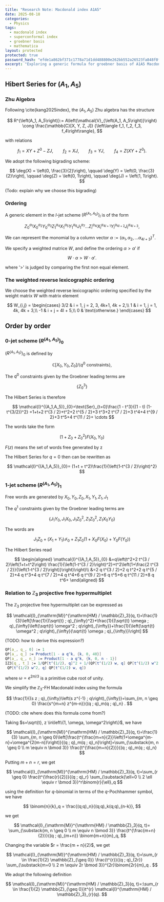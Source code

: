 ```yaml
---
title: "Research Note: Macdonald index A1A5"
date: 2025-08-18
categories:
  - Physics
tags:
  - macdonald index
  - superconformal index
  - groebner basis
  - mathematica
layout: protected
protected: true
password_hash: "efde1a862bf371c1778a71d1dd488800e262bb552a26523fa848f0f3b5dc1cdf"
excerpt: "Exploring a generic formula for groebner basis of A1A5 Macdonald index."
---
```


## Hibert Series for $(A_1, A_5)$

### Zhu Algebra

Following \cite{kang2025index}, the $(A_1, A_5)$ Zhu algebra has the structure

$$
R^{\left(A_1, A_5\right)}:=
    A\left(\mathcal{V}_{\left(A_1, A_5\right)}\right) 
    \cong 
    \frac{\mathbb{C}[X, Y, Z, J]}
         {\left\langle f_1, f_2, f_3, f_4\right\rangle},
$$

with relations

$$
f_1 = XY + Z^3 - ZJ, \qquad
    f_2 = XJ, \qquad
    f_3 = YJ, \qquad
    f_4 = Z(XY + Z^3).
$$

We adopt the following bigrading scheme:

$$
\deg(X) = \left(0, \frac{3}{2}\right), \qquad
    \deg(Y) = \left(0, \frac{3}{2}\right), \qquad
    \deg(Z) = \left(0, 1\right), \qquad
    \deg(J) = \left(1, 1\right).
$$

(Todo: explain why we choose this bigrading)

### Ordering

A generic element in the $l$-jet scheme $(R^{\left(A_1, A_5\right)})_l$ is of the form

$$
Z_0^{\alpha_1} X_0^{\alpha_2} Y_0^{\alpha_3}
    Z_1^{\alpha_4} X_1^{\alpha_5} Y_1^{\alpha_6} J_1^{\alpha_7}
    \dots
    Z_l^{\alpha_{4l}} X_l^{\alpha_{4l+1}} Y_l^{\alpha_{4l+2}} J_l^{\alpha_{4l+3}},
$$

We can represent the monomial by a column vector $\alpha := (\alpha_1, \alpha_2, \dots \alpha_{4l+3})^T$.

We specify a weighted matrice $W$, and define the ordering $\alpha > \alpha'$ if 

$$
W \cdot \alpha > W \cdot \alpha'.
$$

where '>' is judged by comparing the first non equal element.

### The weighted reverse lexicographic ordering

We choose the weighted reverse  lexicographic ordering specified by the weight matrix $W$ with matrix element 

$$
W_{i,j} = \begin{cases}
    3/2 & i = 1, j = 2, 3, 4k+1, 4k + 2,\\
    1 & i = 1, j = 1, 4k, 4k + 3,\\
    -1 & i + j = 4l + 5,\\
    0 & \text{otherwise.}
    \end{cases}
$$

## Order by order 

###  $0$-jet scheme $(R^{\left(A_1, A_5\right)})_0$ 

 $(R^{\left(A_1, A_5\right)})_0$ is defined by

$$
\mathbb{C}[X_0, Y_0, Z_0]/\langle\text{$q^0$ constraints}\rangle,
$$

The $q^0$ constraints given by the Groebner leading terms are

$$
\{Z_0^3\}
$$

The Hilbert Series is therefore

$$
\mathcal{I}^{(A_1,A_5)}_{0}=\text{Ser}_{t=0}\frac{1 - t^3}{(1 - t) (1- t^{3/2})^2} =1+t+2 t^{3 / 2}+t^2+2 t^{5 / 2}+3 t^3+2 t^{7 / 2}+3 t^4+4 t^{9 / 2}+3 t^5+4 t^{11 / 2}+ \cdots
$$

The words take the form

$$
(1+ Z_0 + Z_0^2)F(X_0,Y_0)
$$

$F(z)$ means the set of words free generated by z

The Hilbert Series for $q=0$ then can be rewritten as

$$
\mathcal{I}^{(A_1,A_5)}_{0}= (1+t + t^2)\frac{1}{\left(1-t^{3 / 2}\right)^2}
$$
 



###  $1$-jet scheme $(R^{\left(A_1, A_5\right)})_1$ 

Free words are generated by $X_0, Y_0, Z_0, X_1, Y_1, Z_1, J_1$

The  $q^1$ constraints given by the Groebner leading terms are 

$$
\{J_1 Y_0, J_1 X_0, J_1 Z_0^2, Z_1Z_0^2, Z_1 X_0 Y_0\}
$$

The words are 

$$
J_1 Z_0+ (X_1+Y_1)\mathcal{I}_0+ Z_1Z_0(1+ X_0F(X_0)+Y_0 F(Y_0)) 
$$

The Hilbert Series read

$$
\begin{aligned}
\mathcal{I}^{(A_1,A_5)}_{0} &=q\left(t^2+2 t^{3 / 2}\left(1+t+t^2\right) \frac{1}{\left(1-t^{3 / 2}\right)^2}+t^2\left(1+\frac{2 t^{3 / 2}}{\left(1-t^{3 / 2}\right)}\right)\right)\\
&=2 q t^{3 / 2}+2 q t^2+2 q t^{5 / 2}+4 q t^3+4 q t^{7 / 2}+4 q t^4+6 q t^{9 / 2}+6 q t^5+6 q t^{11 / 2}+8 q t^6+
\end{aligned}
$$

### Relation to $\mathbb{Z}_3$ projective free hypermultiplet

The $\mathbb{Z}_3$ projective free hypermultiplet can be expressed as

$$
\mathcal{I}_{\mathrm{M}}^{\mathrm{HM} / \mathbb{Z}_3}(q, t)=\frac{1}{3}\left[\frac{1}{(\sqrt{t} ; q)_{\infty}^2}+\frac{1}{(\sqrt{t} \omega ; q)_{\infty}\left(\sqrt{t} \omega^2 ; q\right)_{\infty}}+\frac{1}{\left(\sqrt{t} \omega^2 ; q\right)_{\infty}(\sqrt{t} \omega ; q)_{\infty}}\right]
$$

(TODO: how to derive this expression?)

```mathematica
QP[a_, q_, 0] := 1
QP[a_, q_] := Product[1 - a q^k, {k, 0, 40}]
QP[a_, q_, n_] := Product[1 - a q^k, {k, 0, n - 1}]
IZ3[q_, t_] := 1/QP[t^(1/2), q]^2 + 1/(QP[t^(1/2) w, q] QP[t^(1/2) w^2, q]) + 1/(
 QP[t^(1/2) w^2, q] QP[t^(1/2) w, q])
```

where $\omega = e^{2\pi i / 3}$ is a primitive cube root of unity.  

We simplify the $\mathbb{Z}_3$-FH Macdonald index using the formula

$$
\frac{1}{(s z ; q)_{\infty}\left(s z^{-1} ; q\right)_{\infty}}=\sum_{m, n \geq 0} \frac{s^{m+n} z^{m-n}}{(q ; q)_m(q ; q)_n} .
$$

(TODO: cite where does this formula come from?)

Taking $s=\sqrt{t}, z \in\left\{1, \omega, \omega^2\right\}$, we have

$$
\mathcal{I}_{\mathrm{M}}^{\mathrm{HM} / \mathbb{Z}_3}(q, t)=\frac{1}{3} \sum_{m, n \geq 0}\left[\frac{t^{\frac{m+n}{2}}\left(1+\omega^{m-n}+\omega^{2(m-n)}\right)}{(q ; q)_m(q ; q)_n}\right]=\sum_{\substack{m, n \geq 0 \\ m \equiv n \bmod 3}} \frac{t^{\frac{m+n}{2}}}{(q ; q)_m(q ; q)_n}
$$

Putting $m+n=r$, we get

$$
\mathcal{I}_{\mathrm{M}}^{\mathrm{HM} / \mathbb{Z}_3}(q, t)=\sum_{r \geq 0} \frac{t^{\frac{r}{2}}}{(q ; q)_r} \sum_{\substack{\ell=0 \\ 2 \ell \equiv r \bmod 3}}^r\binom{r}{\ell}_q
$$

using the definition for $q$-binomial in terms of the $q$-Pochhammer symbol, we have

$$
\binom{n}{k}_q = \frac{(q;q)_n}{(q;q)_k(q;q)_{n-k}},
$$

we get

$$
\mathcal{I}_{\mathrm{M}}^{\mathrm{HM} / \mathbb{Z}_3}(q, t)=
\sum_{\substack{m, n \geq 0 \\ m \equiv n \bmod 3}} 
\frac{t^{\frac{m+n}{2}}}{(q ; q)_{m+n}} 
\binom{m+n}{m}_q,
$$

Changing the variable $r = \frac{m + n}{2}$, we get

$$
\mathcal{I}_{\mathrm{M}}^{\mathrm{HM} / \mathbb{Z}_3}(q, t)=\sum_{r \in \frac{1}{2} \mathbb{Z}_{\geq 0}} \frac{t^{r}}{(q ; q)_{2r}} \sum_{\substack{m=0 \\ 2 m \equiv 2r \bmod 3}}^{2r}\binom{2r}{m}_q .
$$

We adopt the following definition

$$
\mathcal{I}_{\mathrm{M}}^{\mathrm{HM} / \mathbb{Z}_3}(q, t)=:\sum_{r \in \frac{1}{2} \mathbb{Z}_{\geq 0}}t^{r}  \mathcal{I}^{\mathrm{HM} / \mathbb{Z}_3}_{r}(q).
$$
